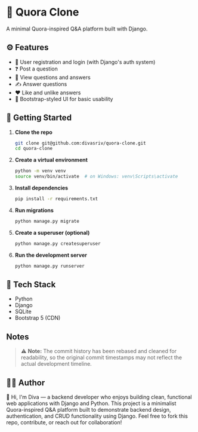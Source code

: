 # 📝 Quora Clone

A minimal Quora-inspired Q&A platform built with Django.

## ⚙️ Features

- 🔐 User registration and login (with Django's auth system)
- ❓ Post a question
- 💬 View questions and answers
- ✍️ Answer questions
- ❤️ Like and unlike answers
- 🧾 Bootstrap-styled UI for basic usability

## 🚀 Getting Started

1. **Clone the repo**
   ```bash
   git clone git@github.com:divasriv/quora-clone.git
   cd quora-clone
   ```
2. **Create a virtual environment**
    ``` bash
    python -m venv venv
    source venv/bin/activate  # on Windows: venv\Scripts\activate
    ```
3. **Install dependencies**
    ``` bash
    pip install -r requirements.txt
    ```
4. **Run migrations**
    ``` bash
    python manage.py migrate
    ```
5. **Create a superuser (optional)**
    ``` bash
    python manage.py createsuperuser
    ```
6.  **Run the development server**

    ``` bash
    python manage.py runserver
    ```

## 🧪 Tech Stack
- Python
- Django
- SQLite
- Bootstrap 5 (CDN)

## Notes
> ⚠️ **Note:** The commit history has been rebased and cleaned for readability, so the original commit timestamps may not reflect the actual development timeline.

## 🧑‍💻 Author
👋 Hi, I'm Diva — a backend developer who enjoys building clean, functional web applications with Django and Python.
This project is a minimalist Quora-inspired Q&A platform built to demonstrate backend design, authentication, and CRUD functionality using Django.
Feel free to fork this repo, contribute, or reach out for collaboration!